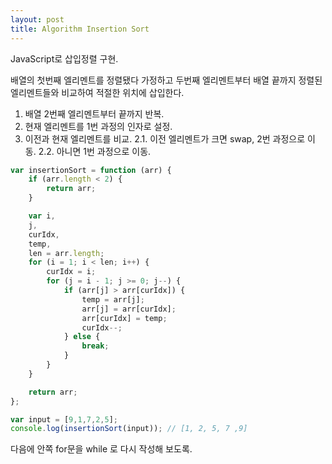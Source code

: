 ```yaml
---
layout: post
title: Algorithm Insertion Sort
---
```


JavaScript로 삽입정렬 구현.

배열의 첫번째 엘리멘트를 정렬됐다 가정하고 두번째 엘리멘트부터 배열 끝까지 정렬된 엘리멘트들와 비교하여 적절한 위치에 삽입한다.

1. 배열 2번째 엘리멘트부터 끝까지 반복.
2. 현재 엘리멘트를 1번 과정의 인자로 설정.
3. 이전과 현재 엘리멘트를 비교.
    2.1. 이전 엘리멘트가 크면 swap, 2번 과정으로 이동.
    2.2. 아니면 1번 과정으로 이동.

```javascript
var insertionSort = function (arr) {
	if (arr.length < 2) {
		return arr;
	}

	var i,
	j,
	curIdx,
	temp,
	len = arr.length;
	for (i = 1; i < len; i++) {
		curIdx = i;
		for (j = i - 1; j >= 0; j--) {
			if (arr[j] > arr[curIdx]) {
				temp = arr[j];
				arr[j] = arr[curIdx];
				arr[curIdx] = temp;
				curIdx--;
			} else {
				break;
			}
		}
	}

	return arr;
};

var input = [9,1,7,2,5];
console.log(insertionSort(input)); // [1, 2, 5, 7 ,9]
```

다음에 안쪽 for문을 while 로 다시 작성해 보도록.